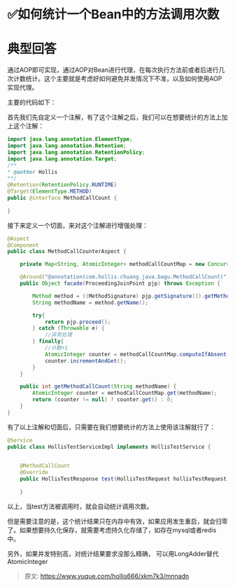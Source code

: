 # ✅如何统计一个Bean中的方法调用次数

# 典型回答


通过AOP即可实现，通过AOP对Bean进行代理，在每次执行方法前或者后进行几次计数统计。这个主要就是考虑好如何避免并发情况下不准，以及如何使用AOP实现代理。



主要的代码如下：



首先我们先自定义一个注解，有了这个注解之后，我们可以在想要统计的方法上加上这个注解：



```java
import java.lang.annotation.ElementType;
import java.lang.annotation.Retention;
import java.lang.annotation.RetentionPolicy;
import java.lang.annotation.Target;
/**
* @author Hollis
**/
@Retention(RetentionPolicy.RUNTIME)
@Target(ElementType.METHOD)
public @interface MethodCallCount {
    
}
```



接下来定义一个切面，来对这个注解进行增强处理：



```java
@Aspect
@Component
public class MethodCallCounterAspect {

	private Map<String, AtomicInteger> methodCallCountMap = new ConcurrentHashMap<>();

    @Around("@annotation(com.hollis.chuang.java.bagu.MethodCallCount)")
    public Object facade(ProceedingJoinPoint pjp) throws Exception {

        Method method = ((MethodSignature) pjp.getSignature()).getMethod();
        String methodName = method.getName();

        try{
            return pjp.proceed();
        } catch (Throwable e) {
            //异常处理
        } finally{
            //计数+1
            AtomicInteger counter = methodCallCountMap.computeIfAbsent(methodName, k -> new AtomicInteger(0));
            counter.incrementAndGet();
        }
    }

    public int getMethodCallCount(String methodName) {
        AtomicInteger counter = methodCallCountMap.get(methodName);
        return (counter != null) ? counter.get() : 0;
    }
}
```





有了以上注解和切面后，只需要在我们想要统计的方法上使用该注解就行了：



```java
@Service
public class HollisTestServiceImpl implements HollisTestService {

 
    @MethodCallCount
    @Override
    public HollisTestResponse test(HollisTestRequest hollisTestRequest) {
        
    }
```





以上，当test方法被调用时，就会自动统计调用次数。



但是需要注意的是，这个统计结果只在内存中有效，如果应用发生重启，就会归零了。如果想要持久化保存，就需要考虑持久化存储了，如存在mysql或者redis中。



另外，如果并发特别高，对统计结果要求没那么精确， 可以用LongAdder替代AtomicInteger



> 原文: <https://www.yuque.com/hollis666/xkm7k3/mnnadn>